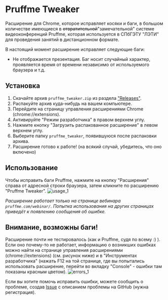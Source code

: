 ﻿# Pruffme Tweaker
Расширение для Chrome, которое исправляет косяки и баги, в большом количестве имеющиеся в ~~отвратительной~~"замечательной" системе видеоконференций Pruffme, которая используется в СПбГЭТУ "ЛЭТИ" для проведения занятий в дистанционном формате.

В настоящий момент расширение исправляет следующие баги:
* Не отображается презентация. Баг носит случайный характер, проявляется время от времени независимо от используемого браузера и т.д.

## Установка

1. Скачайте архив `pruffme_tweaker.zip` из раздела ["Releases"](https://github.com/Triger239/pruffme_tweaker/releases).
2. Распакуйте архив куда-нибудь на вашем компьютере.
3. Перейдите на страницу управления расширениями Chrome (chrome://extensions).
4. Активируйте "Режим разработчика" в правом верхнем углу.
4. Нажмите кнопку "Загрузить распакованное расширение" в левом верхнем углу.
5. Выберите папку `pruffme_tweaker`, появившуюся после распаковки архива.
6. Расширение готово к работе! (на всякий случай, убедитесь, что оно включено)

## Использование

Чтобы исправить баги Pruffme, нажмите на кнопку "Расширения" справа от адресной строки браузера, затем кликните по расширению "Pruffme Tweaker".
![usage_1](https://github.com/Trigger239/pruffme_tweaker/assets/images/usage_1.png)

_Расширение работает только на странице вебинара `pruffme.com/webinar/`. Попытка использования на других страницах приведёт к появлению сообщения об ошибке._

## Внимание, возможны баги!

Расширение почти не тестировалось (как и Pruffme, судя по всему :) ). Если оно почему-то не работает, информацию о возникших ошибках можно найти на странице управления расширениями (chrome://extensions) (см. рисунок ниже) и в "Инструментах разработчика" (нажать F12 на той странице, где вы попытались использовать расширение, перейти во вкладку "Console" - ошибки там показаны красным цветом).
![errors_1](https://github.com/Trigger239/pruffme_tweaker/assets/images/errors_1.png)

Если вы хотите помочь исправить ошибки, можете сообщить о проблеме, создав [Issue](https://github.com/Trigger239/pruffme_tweaker/issues/new) с описанием проблемы на GitHub (нужна регистрация).
